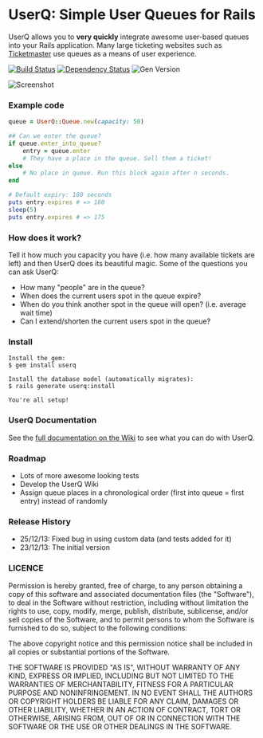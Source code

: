 # UserQ: Simple User Queues for Rails

UserQ allows you to **very quickly** integrate awesome user-based queues into your Rails application. Many large ticketing websites such as [Ticketmaster](http://www.ticketmaster.com) use queues as a means of user experience.

[![Build Status](https://travis-ci.org/studenthack/userq.png?branch=master)](https://travis-ci.org/studenthack/userq)
[![Dependency Status](https://gemnasium.com/studenthack/userq.png)](https://gemnasium.com/studenthack/userq)
![Gen Version](https://d25lcipzij17d.cloudfront.net/badge.png?title=gem&type=3c&v=0.0.3)

![Screenshot](http://i.imgur.com/uqYjMyF.gif)

### Example code
```ruby
queue = UserQ::Queue.new(capacity: 50)

## Can we enter the queue?
if queue.enter_into_queue?
	entry = queue.enter
	# They have a place in the queue. Sell them a ticket!
else
	# No place in queue. Run this block again after n seconds.
end

# Default expiry: 180 seconds
puts entry.expires # => 180
sleep(5)
puts entry.expires # => 175
```

### How does it work?
Tell it how much you capacity you have (i.e. how many available tickets are left) and then UserQ does its beautiful magic. Some of the questions you can ask UserQ:

* How many "people" are in the queue?
* When does the current users spot in the queue expire?
* When do you think another spot in the queue will open? (i.e. average wait time)
* Can I extend/shorten the current users spot in the queue?

### Install
```
Install the gem:
$ gem install userq

Install the database model (automatically migrates):
$ rails generate userq:install

You're all setup!
```


### UserQ Documentation
See the [full documentation on the Wiki](https://github.com/studenthack/userq/wiki/Documentation#getting-started) to see what you can do with UserQ.


### Roadmap
- Lots of more awesome looking tests
- Develop the UserQ Wiki
- Assign queue places in a chronological order (first into queue = first entry) instead of randomly

### Release History
- 25/12/13: Fixed bug in using custom data (and tests added for it)
- 23/12/13: The initial version

### LICENCE
Permission is hereby granted, free of charge, to any person obtaining
a copy of this software and associated documentation files (the
"Software"), to deal in the Software without restriction, including
without limitation the rights to use, copy, modify, merge, publish,
distribute, sublicense, and/or sell copies of the Software, and to
permit persons to whom the Software is furnished to do so, subject to
the following conditions:

The above copyright notice and this permission notice shall be
included in all copies or substantial portions of the Software.

THE SOFTWARE IS PROVIDED "AS IS", WITHOUT WARRANTY OF ANY KIND,
EXPRESS OR IMPLIED, INCLUDING BUT NOT LIMITED TO THE WARRANTIES OF
MERCHANTABILITY, FITNESS FOR A PARTICULAR PURPOSE AND
NONINFRINGEMENT. IN NO EVENT SHALL THE AUTHORS OR COPYRIGHT HOLDERS BE
LIABLE FOR ANY CLAIM, DAMAGES OR OTHER LIABILITY, WHETHER IN AN ACTION
OF CONTRACT, TORT OR OTHERWISE, ARISING FROM, OUT OF OR IN CONNECTION
WITH THE SOFTWARE OR THE USE OR OTHER DEALINGS IN THE SOFTWARE.
